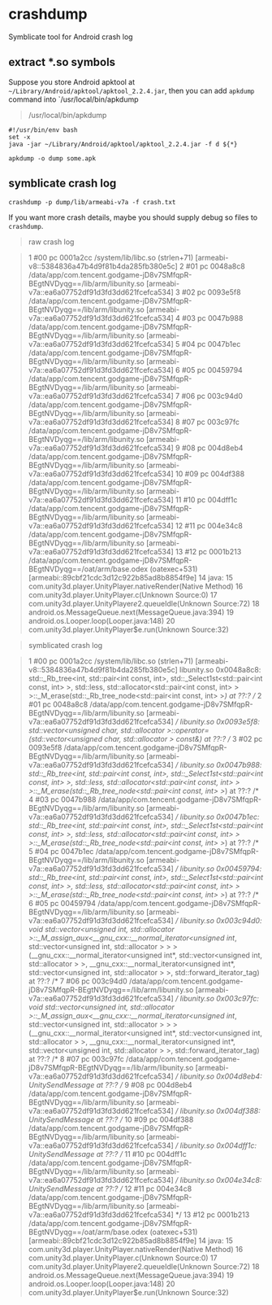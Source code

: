 # crashdump
Symblicate tool for Android crash log

## extract *.so symbols

Suppose you store Android apktool at `~/Library/Android/apktool/apktool_2.2.4.jar`, then you can add `apkdump` command into `/usr/local/bin/apkdump

> /usr/local/bin/apkdump
```
#!/usr/bin/env bash
set -x
java -jar ~/Library/Android/apktool/apktool_2.2.4.jar -f d ${*}
```

```
apkdump -o dump some.apk
```


## symblicate crash log

```
crashdump -p dump/lib/armeabi-v7a -f crash.txt
```

If you want more crash details, maybe you should supply debug so files to `crashdump`.


>raw crash log

>1 #00 pc 0001a2cc /system/lib/libc.so (strlen+71) [armeabi-v8::5384836a47b4d9f81b4da285fb380e5c]
2 #01 pc 0048a8c8 /data/app/com.tencent.godgame-jD8v7SMfqpR-BEgtNVDyqg==/lib/arm/libunity.so [armeabi-v7a::ea6a07752df91d3fd3dd621fcefca534]
3 #02 pc 0093e5f8 /data/app/com.tencent.godgame-jD8v7SMfqpR-BEgtNVDyqg==/lib/arm/libunity.so [armeabi-v7a::ea6a07752df91d3fd3dd621fcefca534]
4 #03 pc 0047b988 /data/app/com.tencent.godgame-jD8v7SMfqpR-BEgtNVDyqg==/lib/arm/libunity.so [armeabi-v7a::ea6a07752df91d3fd3dd621fcefca534]
5 #04 pc 0047b1ec /data/app/com.tencent.godgame-jD8v7SMfqpR-BEgtNVDyqg==/lib/arm/libunity.so [armeabi-v7a::ea6a07752df91d3fd3dd621fcefca534]
6 #05 pc 00459794 /data/app/com.tencent.godgame-jD8v7SMfqpR-BEgtNVDyqg==/lib/arm/libunity.so [armeabi-v7a::ea6a07752df91d3fd3dd621fcefca534]
7 #06 pc 003c94d0 /data/app/com.tencent.godgame-jD8v7SMfqpR-BEgtNVDyqg==/lib/arm/libunity.so [armeabi-v7a::ea6a07752df91d3fd3dd621fcefca534]
8 #07 pc 003c97fc /data/app/com.tencent.godgame-jD8v7SMfqpR-BEgtNVDyqg==/lib/arm/libunity.so [armeabi-v7a::ea6a07752df91d3fd3dd621fcefca534]
9 #08 pc 004d8eb4 /data/app/com.tencent.godgame-jD8v7SMfqpR-BEgtNVDyqg==/lib/arm/libunity.so [armeabi-v7a::ea6a07752df91d3fd3dd621fcefca534]
10 #09 pc 004df388 /data/app/com.tencent.godgame-jD8v7SMfqpR-BEgtNVDyqg==/lib/arm/libunity.so [armeabi-v7a::ea6a07752df91d3fd3dd621fcefca534]
11 #10 pc 004dff1c /data/app/com.tencent.godgame-jD8v7SMfqpR-BEgtNVDyqg==/lib/arm/libunity.so [armeabi-v7a::ea6a07752df91d3fd3dd621fcefca534]
12 #11 pc 004e34c8 /data/app/com.tencent.godgame-jD8v7SMfqpR-BEgtNVDyqg==/lib/arm/libunity.so [armeabi-v7a::ea6a07752df91d3fd3dd621fcefca534]
13 #12 pc 0001b213 /data/app/com.tencent.godgame-jD8v7SMfqpR-BEgtNVDyqg==/oat/arm/base.odex (oatexec+531) [armeabi::89cbf21cdc3d12c922b85ad8b8854f9e]
14 java:
15 com.unity3d.player.UnityPlayer.nativeRender(Native Method)
16 com.unity3d.player.UnityPlayer.c(Unknown Source:0)
17 com.unity3d.player.UnityPlayer$e$2.queueIdle(Unknown Source:72)
18 android.os.MessageQueue.next(MessageQueue.java:394)
19 android.os.Looper.loop(Looper.java:148)
20 com.unity3d.player.UnityPlayer$e.run(Unknown Source:32)


>symblicated crash log

>1 #00 pc 0001a2cc /system/lib/libc.so (strlen+71) [armeabi-v8::5384836a47b4d9f81b4da285fb380e5c]
libunity.so 0x0048a8c8: std::_Rb_tree<int, std::pair<int const, int>, std::_Select1st<std::pair<int const, int> >, std::less<int>, std::allocator<std::pair<int const, int> > >::_M_erase(std::_Rb_tree_node<std::pair<int const, int> >*) at ??:? /* 2 #01 pc 0048a8c8 /data/app/com.tencent.godgame-jD8v7SMfqpR-BEgtNVDyqg==/lib/arm/libunity.so [armeabi-v7a::ea6a07752df91d3fd3dd621fcefca534] */
libunity.so 0x0093e5f8: std::vector<unsigned char, std::allocator<unsigned char> >::operator=(std::vector<unsigned char, std::allocator<unsigned char> > const&) at ??:? /* 3 #02 pc 0093e5f8 /data/app/com.tencent.godgame-jD8v7SMfqpR-BEgtNVDyqg==/lib/arm/libunity.so [armeabi-v7a::ea6a07752df91d3fd3dd621fcefca534] */
libunity.so 0x0047b988: std::_Rb_tree<int, std::pair<int const, int>, std::_Select1st<std::pair<int const, int> >, std::less<int>, std::allocator<std::pair<int const, int> > >::_M_erase(std::_Rb_tree_node<std::pair<int const, int> >*) at ??:? /* 4 #03 pc 0047b988 /data/app/com.tencent.godgame-jD8v7SMfqpR-BEgtNVDyqg==/lib/arm/libunity.so [armeabi-v7a::ea6a07752df91d3fd3dd621fcefca534] */
libunity.so 0x0047b1ec: std::_Rb_tree<int, std::pair<int const, int>, std::_Select1st<std::pair<int const, int> >, std::less<int>, std::allocator<std::pair<int const, int> > >::_M_erase(std::_Rb_tree_node<std::pair<int const, int> >*) at ??:? /* 5 #04 pc 0047b1ec /data/app/com.tencent.godgame-jD8v7SMfqpR-BEgtNVDyqg==/lib/arm/libunity.so [armeabi-v7a::ea6a07752df91d3fd3dd621fcefca534] */
libunity.so 0x00459794: std::_Rb_tree<int, std::pair<int const, int>, std::_Select1st<std::pair<int const, int> >, std::less<int>, std::allocator<std::pair<int const, int> > >::_M_erase(std::_Rb_tree_node<std::pair<int const, int> >*) at ??:? /* 6 #05 pc 00459794 /data/app/com.tencent.godgame-jD8v7SMfqpR-BEgtNVDyqg==/lib/arm/libunity.so [armeabi-v7a::ea6a07752df91d3fd3dd621fcefca534] */
libunity.so 0x003c94d0: void std::vector<unsigned int, std::allocator<unsigned int> >::_M_assign_aux<__gnu_cxx::__normal_iterator<unsigned int*, std::vector<unsigned int, std::allocator<unsigned int> > > >(__gnu_cxx::__normal_iterator<unsigned int*, std::vector<unsigned int, std::allocator<unsigned int> > >, __gnu_cxx::__normal_iterator<unsigned int*, std::vector<unsigned int, std::allocator<unsigned int> > >, std::forward_iterator_tag) at ??:? /* 7 #06 pc 003c94d0 /data/app/com.tencent.godgame-jD8v7SMfqpR-BEgtNVDyqg==/lib/arm/libunity.so [armeabi-v7a::ea6a07752df91d3fd3dd621fcefca534] */
libunity.so 0x003c97fc: void std::vector<unsigned int, std::allocator<unsigned int> >::_M_assign_aux<__gnu_cxx::__normal_iterator<unsigned int*, std::vector<unsigned int, std::allocator<unsigned int> > > >(__gnu_cxx::__normal_iterator<unsigned int*, std::vector<unsigned int, std::allocator<unsigned int> > >, __gnu_cxx::__normal_iterator<unsigned int*, std::vector<unsigned int, std::allocator<unsigned int> > >, std::forward_iterator_tag) at ??:? /* 8 #07 pc 003c97fc /data/app/com.tencent.godgame-jD8v7SMfqpR-BEgtNVDyqg==/lib/arm/libunity.so [armeabi-v7a::ea6a07752df91d3fd3dd621fcefca534] */
libunity.so 0x004d8eb4: UnitySendMessage at ??:? /* 9 #08 pc 004d8eb4 /data/app/com.tencent.godgame-jD8v7SMfqpR-BEgtNVDyqg==/lib/arm/libunity.so [armeabi-v7a::ea6a07752df91d3fd3dd621fcefca534] */
libunity.so 0x004df388: UnitySendMessage at ??:? /* 10 #09 pc 004df388 /data/app/com.tencent.godgame-jD8v7SMfqpR-BEgtNVDyqg==/lib/arm/libunity.so [armeabi-v7a::ea6a07752df91d3fd3dd621fcefca534] */
libunity.so 0x004dff1c: UnitySendMessage at ??:? /* 11 #10 pc 004dff1c /data/app/com.tencent.godgame-jD8v7SMfqpR-BEgtNVDyqg==/lib/arm/libunity.so [armeabi-v7a::ea6a07752df91d3fd3dd621fcefca534] */
libunity.so 0x004e34c8: UnitySendMessage at ??:? /* 12 #11 pc 004e34c8 /data/app/com.tencent.godgame-jD8v7SMfqpR-BEgtNVDyqg==/lib/arm/libunity.so [armeabi-v7a::ea6a07752df91d3fd3dd621fcefca534] */
13 #12 pc 0001b213 /data/app/com.tencent.godgame-jD8v7SMfqpR-BEgtNVDyqg==/oat/arm/base.odex (oatexec+531) [armeabi::89cbf21cdc3d12c922b85ad8b8854f9e]
14 java:
15 com.unity3d.player.UnityPlayer.nativeRender(Native Method)
16 com.unity3d.player.UnityPlayer.c(Unknown Source:0)
17 com.unity3d.player.UnityPlayer$e$2.queueIdle(Unknown Source:72)
18 android.os.MessageQueue.next(MessageQueue.java:394)
19 android.os.Looper.loop(Looper.java:148)
20 com.unity3d.player.UnityPlayer$e.run(Unknown Source:32)
